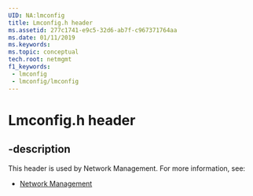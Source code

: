 ```yaml
---
UID: NA:lmconfig
title: Lmconfig.h header
ms.assetid: 277c1741-e9c5-32d6-ab7f-c967371764aa
ms.date: 01/11/2019
ms.keywords: 
ms.topic: conceptual
tech.root: netmgmt
f1_keywords:
 - lmconfig
 - lmconfig/lmconfig
---
```


# Lmconfig.h header


## -description

This header is used by Network Management. For more information, see:

- [Network Management](../_netmgmt/index.md)

